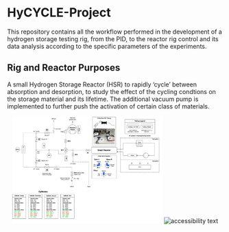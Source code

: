# HyCYCLE-Project
This repository contains all the workflow performed in the development of a hydrogen storage testing rig, from the PID, to the reactor rig control and its data analysis according to the specific parameters of the experiments.

## Rig and Reactor Purposes
A small Hydrogen Storage Reactor (HSR) to rapidly ‘cycle’ between absorption and desorption, to study the effect of the cycling condtions on the storage material and its lifetime. The additional vacuum pump is implemented to further push the activation of certain class of materials.
<p align="center">
  <img src="Supporting_Pics_HyCYCLE/HyCycle_Rig_P&ID_v3-Copy of V6.drawio.png" width="350" title="hover text">
  <img src="your_relative_path_here_number_2_large_name" width="350" alt="accessibility text">
</p>
